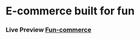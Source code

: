 # E-commerce built for fun
### Live Preview [Fun-commerce](https://clever-johnson-525637.netlify.app/signin)

